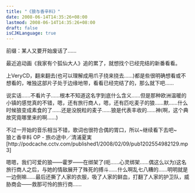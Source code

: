 ```yaml
---
title: "《狼与香辛料》"
date: 2008-06-14T14:35:26+08:00
lastmod: 2008-06-14T14:35:26+08:00
draft: false
isCJKLanguage: true
---
```


<p>前缀：某人又要开始废话了……</p> <p>最近追动画《我家有个狐仙大人》追的累了，就想找个已经完结的新番看看。</p> <p>上VeryCD，翻来翻去(也可以理解成用爪子挠来挠去……)都是些很明确想看或不想看的，唯独这部片子处于边缘地带，看看已经完结了的，那么就下吧……</p> <p>说实话……不看片子……根本不知道这名字到底什么含义……但是那种欧洲温暖的小镇的感觉真的不错，嗯，还有旅行商人，嗯，还有匹吃麦子的狼……默……什么时候狼变成素食的了……还是没脱粒的麦子……狼是代表丰收的……神(啊，这个典故究竟哪里来的啊……)</p> <p>不过一开始的音乐相当不错，歌词也很符合偶的胃口，所以~继续看下去吧~<br />狼と香辛料 OP - 旅の途中／清浦夏実<br />[http://podcache.cctv.com/published1/2008/02/09/pub1202554982129.mp3]</p> <p>嗯嗯，我们可爱的狼——霍罗——在绑架了(呃……心灵绑架……偶这么以为)这名旅行商人之后，与她的情敌展开了殊死的搏斗……什么啊乱七八糟的……明明就是一边倒嘛……最后还撕了人家的衣服，吸了人家的鲜血，打翻了人家的护卫队，威胁商会——救那可怜的旅行商……</p>